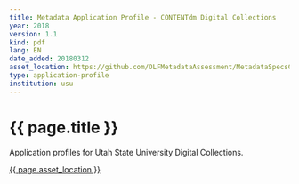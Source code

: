 ```yaml
---
title: Metadata Application Profile - CONTENTdm Digital Collections
year: 2018
version: 1.1
kind: pdf
lang: EN
date_added: 20180312
asset_location: https://github.com/DLFMetadataAssessment/MetadataSpecsClearinghouse/blob/master/assets/data/USU-Metadata-Application-Profile-CONTENTdm.pdf
type: application-profile
institution: usu
---
```


<h1>{{ page.title }}</h1>

Application profiles for Utah State University Digital Collections.

<a href="{{ page.asset_location }}">{{ page.asset_location }}</a>
